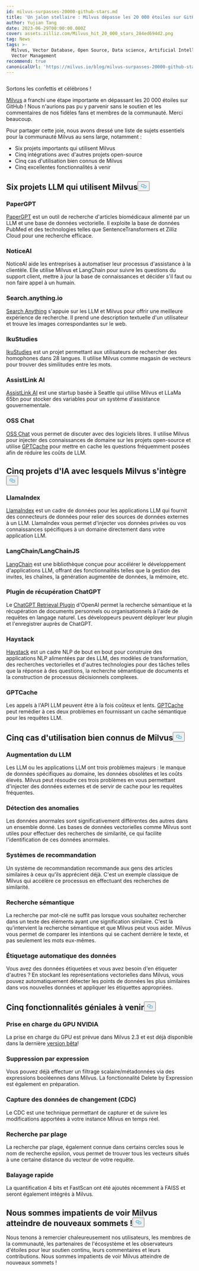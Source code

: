 ```yaml
---
id: milvus-surpasses-20000-github-stars.md
title: 'Un jalon stellaire : Milvus dépasse les 20 000 étoiles sur GitHub'
author: Yujian Tang
date: 2023-06-29T00:00:00.000Z
cover: assets.zilliz.com/Milvus_hit_20_000_stars_284ed694d2.png
tag: News
tags: >-
  Milvus, Vector Database, Open Source, Data science, Artificial Intelligence,
  Vector Management
recommend: true
canonicalUrl: 'https://milvus.io/blog/milvus-surpasses-20000-github-stars.md'
---
```

<p>
  <span class="img-wrapper">
    <img translate="no" src="https://assets.zilliz.com/Milvus_hit_20_000_stars_284ed694d2.png" alt="" class="doc-image" id="" />
    <span></span>
  </span>
</p>
<p>Sortons les confettis et célébrons !</p>
<p><a href="https://github.com/milvus-io/milvus">Milvus</a> a franchi une étape importante en dépassant les 20 000 étoiles sur GitHub ! Nous n'aurions pas pu y parvenir sans le soutien et les commentaires de nos fidèles fans et membres de la communauté. Merci beaucoup.</p>
<p>Pour partager cette joie, nous avons dressé une liste de sujets essentiels pour la communauté Milvus au sens large, notamment :</p>
<ul>
<li>Six projets importants qui utilisent Milvus</li>
<li>Cinq intégrations avec d'autres projets open-source</li>
<li>Cinq cas d'utilisation bien connus de Milvus</li>
<li>Cinq excellentes fonctionnalités à venir</li>
</ul>
<h2 id="Six-LLM-projects-that-utilize-Milvus" class="common-anchor-header">Six projets LLM qui utilisent Milvus<button data-href="#Six-LLM-projects-that-utilize-Milvus" class="anchor-icon" translate="no">
      <svg translate="no"
        aria-hidden="true"
        focusable="false"
        height="20"
        version="1.1"
        viewBox="0 0 16 16"
        width="16"
      >
        <path
          fill="#0092E4"
          fill-rule="evenodd"
          d="M4 9h1v1H4c-1.5 0-3-1.69-3-3.5S2.55 3 4 3h4c1.45 0 3 1.69 3 3.5 0 1.41-.91 2.72-2 3.25V8.59c.58-.45 1-1.27 1-2.09C10 5.22 8.98 4 8 4H4c-.98 0-2 1.22-2 2.5S3 9 4 9zm9-3h-1v1h1c1 0 2 1.22 2 2.5S13.98 12 13 12H9c-.98 0-2-1.22-2-2.5 0-.83.42-1.64 1-2.09V6.25c-1.09.53-2 1.84-2 3.25C6 11.31 7.55 13 9 13h4c1.45 0 3-1.69 3-3.5S14.5 6 13 6z"
        ></path>
      </svg>
    </button></h2><h3 id="PaperGPT" class="common-anchor-header">PaperGPT</h3><p><a href="http://papergpt.bio">PaperGPT</a> est un outil de recherche d'articles biomédicaux alimenté par un LLM et une base de données vectorielle. Il exploite la base de données PubMed et des technologies telles que SentenceTransformers et Zilliz Cloud pour une recherche efficace.</p>
<h3 id="NoticeAI" class="common-anchor-header">NoticeAI</h3><p>NoticeAI aide les entreprises à automatiser leur processus d'assistance à la clientèle. Elle utilise Milvus et LangChain pour suivre les questions du support client, mettre à jour la base de connaissances et décider s'il faut ou non faire appel à un humain.</p>
<h3 id="Searchanythingio" class="common-anchor-header">Search.anything.io</h3><p><a href="http://search.anything.io">Search Anything</a> s'appuie sur les LLM et Milvus pour offrir une meilleure expérience de recherche. Il prend une description textuelle d'un utilisateur et trouve les images correspondantes sur le web.</p>
<h3 id="IkuStudies" class="common-anchor-header">IkuStudies</h3><p><a href="https://ikustudies.xyz/">IkuStudies</a> est un projet permettant aux utilisateurs de rechercher des homophones dans 28 langues. Il utilise Milvus comme magasin de vecteurs pour trouver des similitudes entre les mots.</p>
<h3 id="AssistLink-AI" class="common-anchor-header">AssistLink AI</h3><p><a href="https://www.linkedin.com/company/assistlink/about/">AssistLink AI</a> est une startup basée à Seattle qui utilise Milvus et LLaMa 65bn pour stocker des variables pour un système d'assistance gouvernementale.</p>
<h3 id="OSS-Chat" class="common-anchor-header">OSS Chat</h3><p><a href="http://osschat.io">OSS Chat</a> vous permet de discuter avec des logiciels libres. Il utilise Milvus pour injecter des connaissances de domaine sur les projets open-source et utilise <a href="https://zilliz.com/blog/Caching-LLM-Queries-for-performance-improvements">GPTCache</a> pour mettre en cache les questions fréquemment posées afin de réduire les coûts de LLM.</p>
<h2 id="Five-AI-projects-Milvus-integrates-with" class="common-anchor-header">Cinq projets d'IA avec lesquels Milvus s'intègre<button data-href="#Five-AI-projects-Milvus-integrates-with" class="anchor-icon" translate="no">
      <svg translate="no"
        aria-hidden="true"
        focusable="false"
        height="20"
        version="1.1"
        viewBox="0 0 16 16"
        width="16"
      >
        <path
          fill="#0092E4"
          fill-rule="evenodd"
          d="M4 9h1v1H4c-1.5 0-3-1.69-3-3.5S2.55 3 4 3h4c1.45 0 3 1.69 3 3.5 0 1.41-.91 2.72-2 3.25V8.59c.58-.45 1-1.27 1-2.09C10 5.22 8.98 4 8 4H4c-.98 0-2 1.22-2 2.5S3 9 4 9zm9-3h-1v1h1c1 0 2 1.22 2 2.5S13.98 12 13 12H9c-.98 0-2-1.22-2-2.5 0-.83.42-1.64 1-2.09V6.25c-1.09.53-2 1.84-2 3.25C6 11.31 7.55 13 9 13h4c1.45 0 3-1.69 3-3.5S14.5 6 13 6z"
        ></path>
      </svg>
    </button></h2><h3 id="LlamaIndex" class="common-anchor-header">LlamaIndex</h3><p><a href="https://github.com/jerryjliu/llama_index">LlamaIndex</a> est un cadre de données pour les applications LLM qui fournit des connecteurs de données pour relier des sources de données externes à un LLM. LlamaIndex vous permet d'injecter vos données privées ou vos connaissances spécifiques à un domaine directement dans votre application LLM.</p>
<h3 id="LangChainLangChainJS" class="common-anchor-header">LangChain/LangChainJS</h3><p><a href="https://github.com/hwchase17/langchain">LangChain</a> est une bibliothèque conçue pour accélérer le développement d'applications LLM, offrant des fonctionnalités telles que la gestion des invites, les chaînes, la génération augmentée de données, la mémoire, etc.</p>
<h3 id="ChatGPT-Retrieval-Plugin" class="common-anchor-header">Plugin de récupération ChatGPT</h3><p>Le <a href="https://github.com/openai/chatgpt-retrieval-plugin">ChatGPT Retrieval Plugin</a> d'OpenAI permet la recherche sémantique et la récupération de documents personnels ou organisationnels à l'aide de requêtes en langage naturel. Les développeurs peuvent déployer leur plugin et l'enregistrer auprès de ChatGPT.</p>
<h3 id="Haystack" class="common-anchor-header">Haystack</h3><p><a href="https://github.com/deepset-ai/haystack">Haystack</a> est un cadre NLP de bout en bout pour construire des applications NLP alimentées par des LLM, des modèles de transformation, des recherches vectorielles et d'autres technologies pour des tâches telles que la réponse à des questions, la recherche sémantique de documents et la construction de processus décisionnels complexes.</p>
<h3 id="GPTCache" class="common-anchor-header">GPTCache</h3><p>Les appels à l'API LLM peuvent être à la fois coûteux et lents. <a href="https://github.com/zilliztech/gptcache">GPTCache</a> peut remédier à ces deux problèmes en fournissant un cache sémantique pour les requêtes LLM.</p>
<h2 id="Five-well-known-use-cases-of-Milvus" class="common-anchor-header">Cinq cas d'utilisation bien connus de Milvus<button data-href="#Five-well-known-use-cases-of-Milvus" class="anchor-icon" translate="no">
      <svg translate="no"
        aria-hidden="true"
        focusable="false"
        height="20"
        version="1.1"
        viewBox="0 0 16 16"
        width="16"
      >
        <path
          fill="#0092E4"
          fill-rule="evenodd"
          d="M4 9h1v1H4c-1.5 0-3-1.69-3-3.5S2.55 3 4 3h4c1.45 0 3 1.69 3 3.5 0 1.41-.91 2.72-2 3.25V8.59c.58-.45 1-1.27 1-2.09C10 5.22 8.98 4 8 4H4c-.98 0-2 1.22-2 2.5S3 9 4 9zm9-3h-1v1h1c1 0 2 1.22 2 2.5S13.98 12 13 12H9c-.98 0-2-1.22-2-2.5 0-.83.42-1.64 1-2.09V6.25c-1.09.53-2 1.84-2 3.25C6 11.31 7.55 13 9 13h4c1.45 0 3-1.69 3-3.5S14.5 6 13 6z"
        ></path>
      </svg>
    </button></h2><h3 id="LLM-augmentation" class="common-anchor-header">Augmentation du LLM</h3><p>Les LLM ou les applications LLM ont trois problèmes majeurs : le manque de données spécifiques au domaine, les données obsolètes et les coûts élevés. Milvus peut résoudre ces trois problèmes en vous permettant d'injecter des données externes et de servir de cache pour les requêtes fréquentes.</p>
<h3 id="Anomaly-detection" class="common-anchor-header">Détection des anomalies</h3><p>Les données anormales sont significativement différentes des autres dans un ensemble donné. Les bases de données vectorielles comme Milvus sont utiles pour effectuer des recherches de similarité, ce qui facilite l'identification de ces données anormales.</p>
<h3 id="Recommender-systems" class="common-anchor-header">Systèmes de recommandation</h3><p>Un système de recommandation recommande aux gens des articles similaires à ceux qu'ils apprécient déjà. C'est un exemple classique de Milvus qui accélère ce processus en effectuant des recherches de similarité.</p>
<h3 id="Semantic-search" class="common-anchor-header">Recherche sémantique</h3><p>La recherche par mot-clé ne suffit pas lorsque vous souhaitez rechercher dans un texte des éléments ayant une signification similaire. C'est là qu'intervient la recherche sémantique et que Milvus peut vous aider. Milvus vous permet de comparer les intentions qui se cachent derrière le texte, et pas seulement les mots eux-mêmes.</p>
<h3 id="Automatic-data-labeling" class="common-anchor-header">Étiquetage automatique des données</h3><p>Vous avez des données étiquetées et vous avez besoin d'en étiqueter d'autres ? En stockant les représentations vectorielles dans Milvus, vous pouvez automatiquement détecter les points de données les plus similaires dans vos nouvelles données et appliquer les étiquettes appropriées.</p>
<h2 id="Five-awesome-upcoming-features" class="common-anchor-header">Cinq fonctionnalités géniales à venir<button data-href="#Five-awesome-upcoming-features" class="anchor-icon" translate="no">
      <svg translate="no"
        aria-hidden="true"
        focusable="false"
        height="20"
        version="1.1"
        viewBox="0 0 16 16"
        width="16"
      >
        <path
          fill="#0092E4"
          fill-rule="evenodd"
          d="M4 9h1v1H4c-1.5 0-3-1.69-3-3.5S2.55 3 4 3h4c1.45 0 3 1.69 3 3.5 0 1.41-.91 2.72-2 3.25V8.59c.58-.45 1-1.27 1-2.09C10 5.22 8.98 4 8 4H4c-.98 0-2 1.22-2 2.5S3 9 4 9zm9-3h-1v1h1c1 0 2 1.22 2 2.5S13.98 12 13 12H9c-.98 0-2-1.22-2-2.5 0-.83.42-1.64 1-2.09V6.25c-1.09.53-2 1.84-2 3.25C6 11.31 7.55 13 9 13h4c1.45 0 3-1.69 3-3.5S14.5 6 13 6z"
        ></path>
      </svg>
    </button></h2><h3 id="NVIDIA-GPU-support" class="common-anchor-header">Prise en charge du GPU NVIDIA</h3><p>La prise en charge du GPU est prévue dans Milvus 2.3 et est déjà disponible dans la dernière <a href="https://github.com/milvus-io/milvus/releases/tag/v2.3.0-beta">version bêta</a>!</p>
<h3 id="Delete-by-Expression" class="common-anchor-header">Suppression par expression</h3><p>Vous pouvez déjà effectuer un filtrage scalaire/métadonnées via des expressions booléennes dans Milvus. La fonctionnalité Delete by Expression est également en préparation.</p>
<h3 id="Change-Data-Capture-CDC" class="common-anchor-header">Capture des données de changement (CDC)</h3><p>Le CDC est une technique permettant de capturer et de suivre les modifications apportées à votre instance Milvus en temps réel.</p>
<h3 id="Range-Search" class="common-anchor-header">Recherche par plage</h3><p>La recherche par plage, également connue dans certains cercles sous le nom de recherche epsilon, vous permet de trouver tous les vecteurs situés à une certaine distance du vecteur de votre requête.</p>
<h3 id="Fast-Scan" class="common-anchor-header">Balayage rapide</h3><p>La quantification 4 bits et FastScan ont été ajoutés récemment à FAISS et seront également intégrés à Milvus.</p>
<h2 id="Looking-forward-to-Milvus-reaching-even-greater-heights" class="common-anchor-header">Nous sommes impatients de voir Milvus atteindre de nouveaux sommets !<button data-href="#Looking-forward-to-Milvus-reaching-even-greater-heights" class="anchor-icon" translate="no">
      <svg translate="no"
        aria-hidden="true"
        focusable="false"
        height="20"
        version="1.1"
        viewBox="0 0 16 16"
        width="16"
      >
        <path
          fill="#0092E4"
          fill-rule="evenodd"
          d="M4 9h1v1H4c-1.5 0-3-1.69-3-3.5S2.55 3 4 3h4c1.45 0 3 1.69 3 3.5 0 1.41-.91 2.72-2 3.25V8.59c.58-.45 1-1.27 1-2.09C10 5.22 8.98 4 8 4H4c-.98 0-2 1.22-2 2.5S3 9 4 9zm9-3h-1v1h1c1 0 2 1.22 2 2.5S13.98 12 13 12H9c-.98 0-2-1.22-2-2.5 0-.83.42-1.64 1-2.09V6.25c-1.09.53-2 1.84-2 3.25C6 11.31 7.55 13 9 13h4c1.45 0 3-1.69 3-3.5S14.5 6 13 6z"
        ></path>
      </svg>
    </button></h2><p>Nous tenons à remercier chaleureusement nos utilisateurs, les membres de la communauté, les partenaires de l'écosystème et les observateurs d'étoiles pour leur soutien continu, leurs commentaires et leurs contributions. Nous sommes impatients de voir Milvus atteindre de nouveaux sommets !</p>

